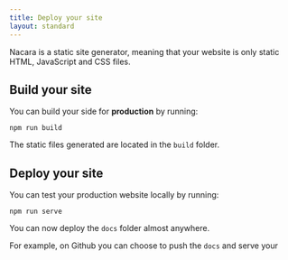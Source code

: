 ```yaml
---
title: Deploy your site
layout: standard
---
```


Nacara is a static site generator, meaning that your website is only static HTML, JavaScript and CSS files.

## Build your site

You can build your side for **production** by running:

```
npm run build
```

The static files generated are located in the `build` folder.

## Deploy your site

You can test your production website locally by running:

```
npm run serve
```

You can now deploy the `docs` folder almost anywhere.

For example, on Github you can choose to push the `docs` and serve your
